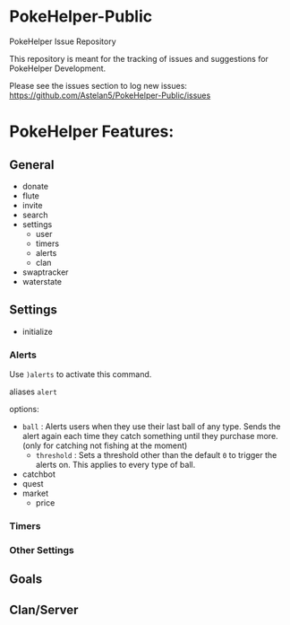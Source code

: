 # PokeHelper-Public
PokeHelper Issue Repository

This repository is meant for the tracking of issues and suggestions for PokeHelper Development.

Please see the issues section to log new issues:
https://github.com/Astelan5/PokeHelper-Public/issues

# PokeHelper Features:

## General
- donate
- flute
- invite
- search
- settings
  - user
  - timers
  - alerts
  - clan
- swaptracker
- waterstate

## Settings
- initialize
### Alerts
Use `)alerts` to activate this command.

aliases `alert`

options:
- `ball` : 
  Alerts users when they use their last ball of any type. Sends the alert again each time they catch something until they purchase more. (only for catching not fishing at the moment)
  - `threshold` : 
  Sets a threshold other than the default `0` to trigger the alerts on. This applies to every type of ball.
- catchbot
- quest
- market
  - price

### Timers

### Other Settings

## Goals

## Clan/Server
